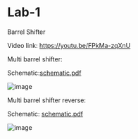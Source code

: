 # Lab-1
Barrel Shifter

Video link: https://youtu.be/FPkMa-zqXnU

Multi barrel shifter:

  Schematic:[schematic.pdf](https://github.com/RaymondYi07/Lab-1/files/7988601/schematic.pdf)

 ![image](https://user-images.githubusercontent.com/61678816/152201722-1fcd360f-3823-4a98-bd81-34706e5199af.png)

Multi barrel shifter reverse:

  Schematic: [schematic.pdf](https://github.com/RaymondYi07/Lab-1/files/7988665/schematic.pdf)

  ![image](https://user-images.githubusercontent.com/61678816/152202508-dfe5e5db-b899-4736-b63c-224a84c14858.png)
